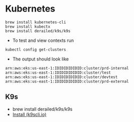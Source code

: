 # Kubernetes

```shell
brew install kubernetes-cli
brew install kubectx
brew install derailed/k9s/k9s
```

- To test and view contexts run

```shell
kubectl config get-clusters
```

- The output should look like

```shell
arn:aws:eks:us-east-1:IDIDIDIDIDID:cluster/prd-internal
arn:aws:eks:us-east-1:IDIDIDIDIDID:cluster/test
arn:aws:eks:us-east-1:IDIDIDIDIDID:cluster/devtest
arn:aws:eks:us-east-1:IDIDIDIDIDID:cluster/prd-external
```

## K9s

- brew install derailed/k9s/k9s
- [Install (k9scli.io)](https://k9scli.io/topics/install/)

